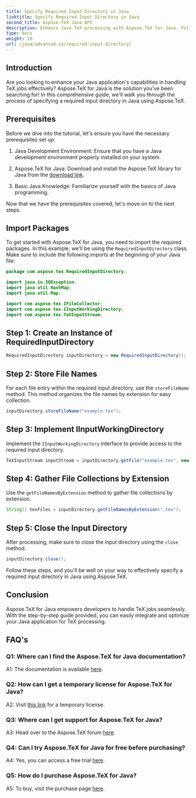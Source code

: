 ```yaml
---
title: Specify Required Input Directory in Java
linktitle: Specify Required Input Directory in Java
second_title: Aspose.TeX Java API
description: Enhance Java TeX processing with Aspose.TeX for Java. Follow our step-by-step guide to specify required input directories seamlessly.
type: docs
weight: 10
url: /java/advanced-io/required-input-directory/
---
```

## Introduction

Are you looking to enhance your Java application's capabilities in handling TeX jobs effectively? Aspose.TeX for Java is the solution you've been searching for! In this comprehensive guide, we'll walk you through the process of specifying a required input directory in Java using Aspose.TeX.

## Prerequisites

Before we dive into the tutorial, let's ensure you have the necessary prerequisites set up:

1. Java Development Environment: Ensure that you have a Java development environment properly installed on your system.

2. Aspose.TeX for Java: Download and install the Aspose.TeX library for Java from the [download link](https://releases.aspose.com/tex/java/).

3. Basic Java Knowledge: Familiarize yourself with the basics of Java programming.

Now that we have the prerequisites covered, let's move on to the next steps.

## Import Packages

To get started with Aspose.TeX for Java, you need to import the required packages. In this example, we'll be using the `RequiredInputDirectory` class. Make sure to include the following imports at the beginning of your Java file:

```java
package com.aspose.tex.RequiredInputDirectory;

import java.io.IOException;
import java.util.HashMap;
import java.util.Map;

import com.aspose.tex.IFileCollector;
import com.aspose.tex.IInputWorkingDirectory;
import com.aspose.tex.TeXInputStream;
```

## Step 1: Create an Instance of RequiredInputDirectory

```java
RequiredInputDirectory inputDirectory = new RequiredInputDirectory();
```

## Step 2: Store File Names

For each file entry within the required input directory, use the `storeFileName` method. This method organizes the file names by extension for easy collection.

```java
inputDirectory.storeFileName("example.tex");
```

## Step 3: Implement IInputWorkingDirectory

Implement the `IInputWorkingDirectory` interface to provide access to the required input directory.

```java
TeXInputStream inputStream = inputDirectory.getFile("example.tex", new String[1], true);
```

## Step 4: Gather File Collections by Extension

Use the `getFileNamesByExtension` method to gather file collections by extension.

```java
String[] texFiles = inputDirectory.getFileNamesByExtension(".tex");
```

## Step 5: Close the Input Directory

After processing, make sure to close the input directory using the `close` method.

```java
inputDirectory.close();
```

Follow these steps, and you'll be well on your way to effectively specify a required input directory in Java using Aspose.TeX.

## Conclusion

Aspose.TeX for Java empowers developers to handle TeX jobs seamlessly. With the step-by-step guide provided, you can easily integrate and optimize your Java application for TeX processing.

## FAQ's

### Q1: Where can I find the Aspose.TeX for Java documentation?

A1: The documentation is available [here](https://reference.aspose.com/tex/java/).

### Q2: How can I get a temporary license for Aspose.TeX for Java?

A2: Visit [this link](https://purchase.aspose.com/temporary-license/) for a temporary license.

### Q3: Where can I get support for Aspose.TeX for Java?

A3: Head over to the Aspose.TeX forum [here](https://forum.aspose.com/c/tex/47).

### Q4: Can I try Aspose.TeX for Java for free before purchasing?

A4: Yes, you can access a free trial [here](https://releases.aspose.com/).

### Q5: How do I purchase Aspose.TeX for Java?

A5: To buy, visit the purchase page [here](https://purchase.aspose.com/buy).
